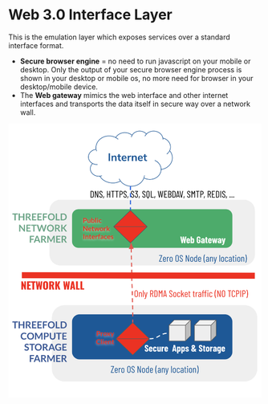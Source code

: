# Web 3.0 Interface Layer 

This is the emulation layer which exposes services over a standard interface format. 

- **Secure browser engine** = no need to run javascript on your mobile or desktop. Only the output of your secure browser engine process is shown in your desktop or mobile os, no more need for browser in your desktop/mobile device.
- The **Web gateway** mimics the web interface and other internet interfaces and transports the data itself in secure way over a network wall. 

![](img/archi_network_wall.png)
